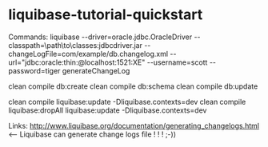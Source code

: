 liquibase-tutorial-quickstart
=============================

Commands:
liquibase --driver=oracle.jdbc.OracleDriver
      --classpath=\path\to\classes:jdbcdriver.jar
      --changeLogFile=com/example/db.changelog.xml
      --url="jdbc:oracle:thin:@localhost:1521:XE"
      --username=scott
      --password=tiger
      generateChangeLog



clean compile db:create
clean compile db:schema
clean compile db:update

clean compile liquibase:update -Dliquibase.contexts=dev
clean compile liquibase:dropAll liquibase:update -Dliquibase.contexts=dev 
 
 
Links:
http://www.liquibase.org/documentation/generating_changelogs.html <-- Liquibase can generate change logs file ! ! ! ;-))



